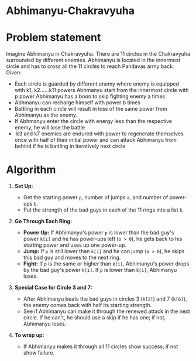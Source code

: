 # Abhimanyu-Chakravyuha

# Problem statement

Imagine Abhimanyu in Chakravyuha. There are 11 circles in the Chakravyuha surrounded by different enemies. Abhimanyu is located in the innermost circle and has to cross all the 11 circles to reach Pandavas army back. 
 
Given:
- Each circle is guarded by different enemy where enemy is equipped with k1, k2……k11 powers Abhmanyu start from the innermost circle with p power Abhimanyu has a boon to skip fighting enemy a times 
- Abhmanyu can recharge himself with power b times 
- Battling in each circle will result in loss of the same power from Abhimanyu as the enemy. 
- If Abhmanyu enter the circle with energy less than the respective enemy, he will lose the battle
-  k3 and k7 enemies are endured with power to regenerate themselves once with half of their initial power and can attack Abhimanyu from behind if he is battling in iteratively next circle


# Algorithm

1. **Set Up:**
   - Get the starting power `p`, number of jumps `a`, and number of power-ups `b`.
   - Put the strength of the bad guys in each of the 11 rings into a list `k`.

2. **Go Through Each Ring:**
   - **Power Up:** If Abhimanyu's power `p` is lower than the bad guy's power `k[i]` and he has power-ups left (`b > 0`), he gets back to his starting power and uses up one power-up.
   - **Jump:** If `p` is still lower than `k[i]` and he can jump (`a > 0`), he skips this bad guy and moves to the next ring.
   - **Fight:** If `p` is the same or higher than `k[i]`, Abhimanyu's power drops by the bad guy's power `k[i]`. If `p` is lower than `k[i]`, Abhimanyu loses.
3. **Special Case for Circle 3 and 7:**
   - After Abhimanyu beats the bad guys in circles 3 (`k[2]`) and 7 (`k[6]`), the enemy comes back with half its starting strength.
   - See if Abhimanyu can make it through the renewed attack in the next circle. If he can't, he should use a skip if he has one; if not, Abhimanyu loses.

4. **To wrap up:**
   - If Abhimanyu makes it through all 11 circles show success; if not show failure.
